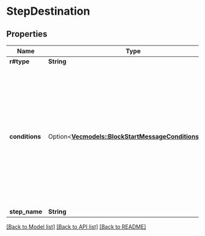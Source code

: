 # StepDestination

## Properties

Name | Type | Description | Notes
------------ | ------------- | ------------- | -------------
**r#type** | **String** |  | 
**conditions** | Option<[**Vec<models::BlockStartMessageConditionsInner>**](BlockStartMessage_conditions_inner.md)> | This is an optional array of conditions that must be met for this destination to be triggered. If empty, this is the default destination that the step transfers to. | [optional]
**step_name** | **String** |  | 

[[Back to Model list]](../README.md#documentation-for-models) [[Back to API list]](../README.md#documentation-for-api-endpoints) [[Back to README]](../README.md)


